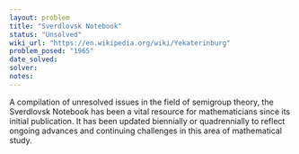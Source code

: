 ```yaml
---
layout: problem
title: "Sverdlovsk Notebook"
status: "Unsolved"
wiki_url: "https://en.wikipedia.org/wiki/Yekaterinburg"
problem_posed: "1965"
date_solved:
solver:
notes:
---
```

A compilation of unresolved issues in the field of semigroup theory, the Sverdlovsk Notebook has been a vital resource for mathematicians since its initial publication. It has been updated biennially or quadrennially to reflect ongoing advances and continuing challenges in this area of mathematical study.